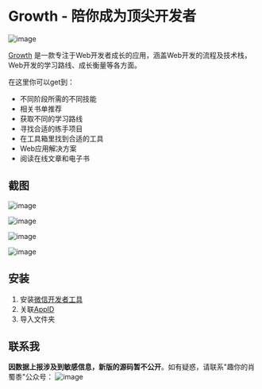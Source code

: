 # Growth - 陪你成为顶尖开发者

![image](/images/slash-qr.jpg)

[Growth](https://github.com/phodal/growth) 是一款专注于Web开发者成长的应用，涵盖Web开发的流程及技术栈，Web开发的学习路线、成长衡量等各方面。

在这里你可以get到：

- 不同阶段所需的不同技能
- 相关书单推荐
- 获取不同的学习路线
- 寻找合适的练手项目
- 在工具箱里找到合适的工具
- Web应用解决方案
- 阅读在线文章和电子书

## 截图
![image](/images/slash-home.png)

![image](/images/slash-message.png)

![image](/images/slash-about.png)

![image](/images/slash-passage.png)

## 安装
1. 安装[微信开发者工具](https://mp.weixin.qq.com/debug/wxadoc/dev/devtools/download.html)
2. 关联[AppID](https://mp.weixin.qq.com)
3. 导入文件夹

## 联系我
**因数据上报涉及到敏感信息，新版的源码暂不公开**。如有疑惑，请联系"趣你的肖蜀黍"公众号：
![image](http://www.unclexiao.com/cdn/temp/unclexiao.jpg)
